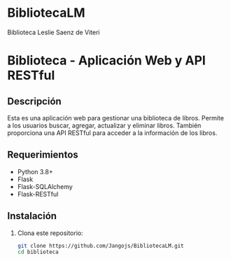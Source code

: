 # BibliotecaLM
Biblioteca Leslie Saenz de Viteri
# Biblioteca - Aplicación Web y API RESTful
## Descripción
Esta es una aplicación web para gestionar una biblioteca de libros. Permite a los usuarios buscar, agregar, actualizar y eliminar libros. También proporciona una API RESTful para acceder a la información de los libros.

## Requerimientos
- Python 3.8+
- Flask
- Flask-SQLAlchemy
- Flask-RESTful

## Instalación
1. Clona este repositorio:
   ```bash
   git clone https://github.com/Jangojs/BibliotecaLM.git
   cd biblioteca
